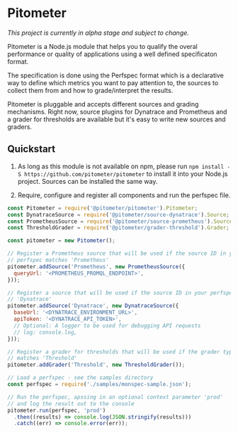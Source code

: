 # Pitometer

*This project is currently in alpha stage and subject to change.*

Pitometer is a Node.js module that helps you to qualify the overal performance
or quality of applications using a well defined specificaton format.

The specification is done using the Perfspec format which is a declarative way to
define which metrics you want to pay attention to, the sources to collect
them from and how to grade/interpret the results.

Pitometer is pluggable and accepts different sources and grading mechanisms.
Right now, source plugins for Dynatrace and Prometheus and a grader for thresholds
are available but it's easy to write new sources and graders.

## Quickstart

1. As long as this module is not available on npm, please
   run `npm install -S https://github.com/pitometer/pitometer` to install it
   into your Node.js project. Sources can be installed the same way.

1. Require, configure and register all components and
   run the perfspec file.

  ```js
  const Pitometer = require('@pitometer/pitometer').Pitometer;
  const DynatraceSource = require('@pitometer/source-dynatrace').Source;
  const PrometheusSource = require('@pitometer/source-prometheus').Source;
  const ThresholdGrader = require('@pitometer/grader-threshold').Grader;

  const pitometer = new Pitometer();

  // Register a Prometheus source that will be used if the source ID in your
  // perfspec matches 'Prometheus'
  pitometer.addSource('Prometheus', new PrometheusSource({
    queryUrl: '<PROMETHEUS_PROMQL_ENDPOINT>',
  }));

  // Register a source that will be used if the source ID in your perfspec matches
  // 'Dynatrace'
  pitometer.addSource('Dynatrace', new DynatraceSource({
    baseUrl: '<DYNATRACE_ENVIRONMENT_URL>',
    apiToken: '<DYNATRACE_API_TOKEN>',
    // Optional: A logger to be used for debugging API requests
    // log: console.log,
  }));

  // Register a grader for thresholds that will be used if the grader type
  // matches 'Threshold'
  pitometer.addGrader('Threshold', new ThresholdGrader());

  // Load a perfspec - see the samples directory
  const perfspec = require('./samples/monspec-sample.json');

  // Run the perfspec, apssing in an optional context parameter 'prod'
  // and log the result out to the console
  pitometer.run(perfspec, 'prod')
    .then((results) => console.log(JSON.stringify(results)))
    .catch((err) => console.error(err));
  ```
